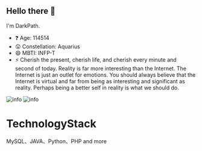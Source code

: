 ## Hello there 👋

I'm DarkPath.

- ❓ Age: 114514
- 😲 Constellation: Aquarius
- 😄 MBTI: INFP-T
- ⚡ Cherish the present, cherish life, and cherish every minute and second of today. Reality is far more interesting than the Internet. The Internet is just an outlet for emotions. You should always believe that the Internet is virtual and far from being as interesting and significant as reality. Perhaps being a better self in reality is what we should do.

![info](https://github-readme-stats.vercel.app/api?username=darkpath2011&show_icons=true&count_private=true&include_all_commits=true&show=reviews%2Cdiscussions_answered&role=OWNER%2CORGANIZATION_MEMBER%2CCOLLABORATOR&theme=default_repocard)
![info](https://github-readme-stats.vercel.app/api/top-langs/?username=darkpath2011&layout=compact)

# TechnologyStack
MySQL、JAVA、Python、PHP and more
